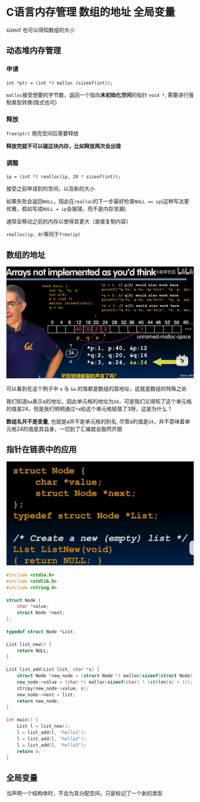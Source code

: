 # C语言内存管理 数组的地址 全局变量

sizeof 也可以得知数组的大小

## 动态堆内存管理

### 申请

`int *ptr = (int *) malloc (sizeof(int));`

`malloc`接受想要的字节数，返回一个指向**未初始化空间**的指针 `void *`, 需要进行强制类型转换(隐式也可)

### 释放

`free(ptr)` 用完空间后需要释放

**释放完就不可以碰这块内存，比如释放两次会出错**

### 调整

`ip = (int *) realloc(ip, 20 * sizeof(int));`

接受之前申请到的空间，以及新的大小

如果失败会返回`NULL`，因此在`realloc`的下一步最好检查`NULL == ip`(这种写法更优雅，假如写成`NULL = ip`会报错，而不是内存泄漏)

通常会移动之前的内存以使得其更大（直接复制内容）

`realloc(ip, 0)`等同于`free(ip)`

## 数组的地址

![](img/cd014112.png)

可以看到在这个例子中 `a` 与 `&a` 的值都是数组的首地址，这就是数组的特殊之处

我们知道`&a`表示a的地址，因此单元格的地址为`24`，可是我们又得知了这个单元格的值是24，但是我们明明通过`*a`给这个单元格赋值了3呀，这是为什么？

**数组名并不是变量**, 也就是a并不是单元格的别名, 尽管a的值是`24`，并不意味着单元格24的值是其自身，一切到了汇编就会豁然开朗

## 指针在链表中的应用

![](img/45743bd4.png)

```c
#include <stdio.h>
#include <stdlib.h>
#include <string.h>

struct Node {
    char *value;
    struct Node *next;
};

typedef struct Node *List;

List list_new() {
    return NULL;
}

List list_add(List list, char *s) {
    struct Node *new_node = (struct Node *) malloc(sizeof(struct Node));
    new_node->value = (char *) malloc(sizeof(char) * (strlen(s) + 1));
    strcpy(new_node->value, s);
    new_node->next = list;
    return new_node;
}

int main() {
    List l = list_new();
    l = list_add(l, "hello1");
    l = list_add(l, "hello2");
    l = list_add(l, "hello3");
    return 0;
}
```

## 全局变量

当声明一个结构体时，不会为其分配空间，只是标记了一个新的类型
